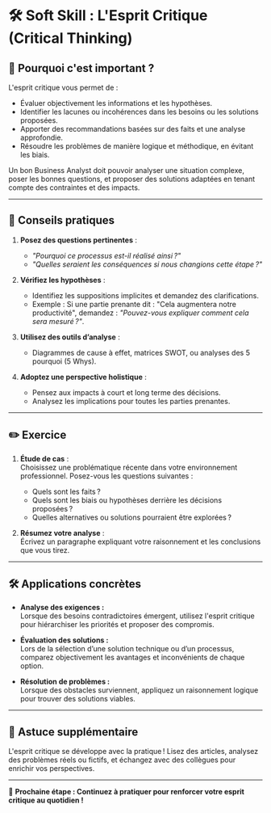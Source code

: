# 🛠 Soft Skill : L'Esprit Critique (Critical Thinking)  

## 🎯 Pourquoi c'est important ?  

L'esprit critique vous permet de :  
- Évaluer objectivement les informations et les hypothèses.  
- Identifier les lacunes ou incohérences dans les besoins ou les solutions proposées.  
- Apporter des recommandations basées sur des faits et une analyse approfondie.  
- Résoudre les problèmes de manière logique et méthodique, en évitant les biais.  

Un bon Business Analyst doit pouvoir analyser une situation complexe, poser les bonnes questions, et proposer des solutions adaptées en tenant compte des contraintes et des impacts.

---

## 📌 Conseils pratiques  

1. **Posez des questions pertinentes** :  
   - _"Pourquoi ce processus est-il réalisé ainsi ?"_  
   - _"Quelles seraient les conséquences si nous changions cette étape ?"_  

2. **Vérifiez les hypothèses** :  
   - Identifiez les suppositions implicites et demandez des clarifications.  
   - Exemple : Si une partie prenante dit : "Cela augmentera notre productivité", demandez : _"Pouvez-vous expliquer comment cela sera mesuré ?"_.  

3. **Utilisez des outils d’analyse** :  
   - Diagrammes de cause à effet, matrices SWOT, ou analyses des 5 pourquoi (5 Whys).  

4. **Adoptez une perspective holistique** :  
   - Pensez aux impacts à court et long terme des décisions.  
   - Analysez les implications pour toutes les parties prenantes.  

---

## ✏️ Exercice  

1. **Étude de cas** :  
   Choisissez une problématique récente dans votre environnement professionnel. Posez-vous les questions suivantes :  
   - Quels sont les faits ?  
   - Quels sont les biais ou hypothèses derrière les décisions proposées ?  
   - Quelles alternatives ou solutions pourraient être explorées ?  

2. **Résumez votre analyse** :  
   Écrivez un paragraphe expliquant votre raisonnement et les conclusions que vous tirez.  

---

## 🛠 Applications concrètes  

- **Analyse des exigences :**  
  Lorsque des besoins contradictoires émergent, utilisez l'esprit critique pour hiérarchiser les priorités et proposer des compromis.  

- **Évaluation des solutions :**  
  Lors de la sélection d’une solution technique ou d’un processus, comparez objectivement les avantages et inconvénients de chaque option.  

- **Résolution de problèmes :**  
  Lorsque des obstacles surviennent, appliquez un raisonnement logique pour trouver des solutions viables.  

---

## 🚀 Astuce supplémentaire  

L'esprit critique se développe avec la pratique ! Lisez des articles, analysez des problèmes réels ou fictifs, et échangez avec des collègues pour enrichir vos perspectives.  

---

🌟 **Prochaine étape : Continuez à pratiquer pour renforcer votre esprit critique au quotidien !**
